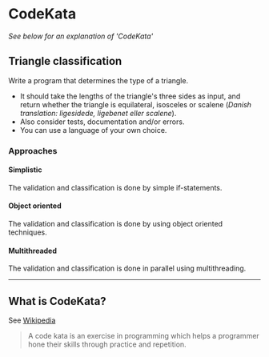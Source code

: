 # CodeKata

*See below for an explanation of 'CodeKata'*

## Triangle classification

Write a program that determines the type of a triangle.

* It should take the lengths of the triangle's three sides as input, and return whether the triangle is equilateral, isosceles or scalene (*Danish translation: ligesidede, ligebenet eller scalene*).
* Also consider tests, documentation and/or errors.
* You can use a language of your own choice.

### Approaches

#### Simplistic
The validation and classification is done by simple if-statements.

#### Object oriented
The validation and classification is done by using object oriented techniques.

#### Multithreaded
The validation and classification is done in parallel using multithreading. 

----
## What is CodeKata?
See [Wikipedia](https://en.wikipedia.org/wiki/Kata_(programming))

> A code kata is an exercise in programming which helps a programmer hone their skills through practice and repetition.
